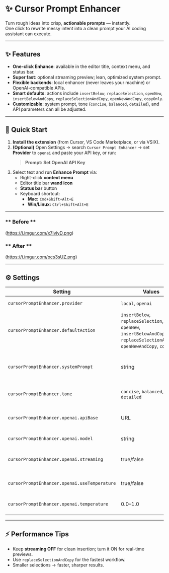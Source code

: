 # ✨ Cursor Prompt Enhancer

Turn rough ideas into crisp, **actionable prompts** — instantly.  
One click to rewrite messy intent into a clean prompt your AI coding assistant can execute.

---

## ✨ Features
- **One-click Enhance**: available in the editor title, context menu, and status bar.  
- **Super fast**: optional streaming preview; lean, optimized system prompt.  
- **Flexible backends**: local enhancer (never leaves your machine) or OpenAI-compatible APIs.  
- **Smart defaults**: actions include `insertBelow`, `replaceSelection`, `openNew`, `insertBelowAndCopy`, `replaceSelectionAndCopy`, `openNewAndCopy`, `copyOnly`.  
- **Customizable**: system prompt, tone (`concise`, `balanced`, `detailed`), and API parameters can all be adjusted.  

---

## 🚀 Quick Start
1. **Install the extension** (from Cursor, VS Code Marketplace, or via VSIX).  
2. **(Optional)** Open Settings → search `Cursor Prompt Enhancer` → set **Provider** to `openai` and paste your API key, or run:  
   > **Prompt: Set OpenAI API Key**  
3. Select text and run **Enhance Prompt** via:  
   - Right-click **context menu**  
   - Editor title bar **wand icon**  
   - **Status bar** button  
   - Keyboard shortcut:  
     - **Mac:** `Cmd+Shift+Alt+E`  
     - **Win/Linux:** `Ctrl+Shift+Alt+E`

---

### ** Before **
(https://i.imgur.com/x7iviyD.png)  

### ** After **
(https://i.imgur.com/ocs3sUZ.png)  


---

## ⚙️ Settings

| Setting | Values | Description |
| --- | --- | --- |
| `cursorPromptEnhancer.provider` | `local`, `openai` | Backend to use |
| `cursorPromptEnhancer.defaultAction` | `insertBelow`, `replaceSelection`, `openNew`, `insertBelowAndCopy`, `replaceSelectionAndCopy`, `openNewAndCopy`, `copyOnly` | Default insertion behavior |
| `cursorPromptEnhancer.systemPrompt` | string | Custom system prompt (OpenAI mode) |
| `cursorPromptEnhancer.tone` | `concise`, `balanced`, `detailed` | Tone for local enhancer |
| `cursorPromptEnhancer.openai.apiBase` | URL | API base for OpenAI-compatible services |
| `cursorPromptEnhancer.openai.model` | string | Model name |
| `cursorPromptEnhancer.openai.streaming` | true/false | Stream live preview (default: off) |
| `cursorPromptEnhancer.openai.useTemperature` | true/false | Toggle temperature parameter |
| `cursorPromptEnhancer.openai.temperature` | 0.0–1.0 | Value if above is true |

---

## ⚡ Performance Tips
- Keep **streaming OFF** for clean insertion; turn it ON for real-time previews.  
- Use `replaceSelectionAndCopy` for the fastest workflow.  
- Smaller selections → faster, sharper results.  
